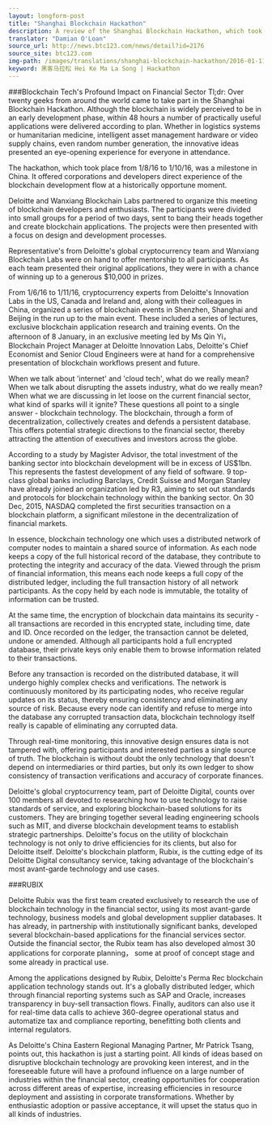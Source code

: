 ```yaml
---
layout: longform-post
title: "Shanghai Blockchain Hackathon"
description: A review of the Shanghai Blockchain Hackathon, which took place from 1/8 - 1/10, 2016.
translator: "Damian O'Loan"
source_url: http://news.btc123.com/news/detail?id=2176
source_site: btc123.com
img-path: /images/translations/shanghai-blockchain-hackathon/2016-01-11-shanghai-blockchain-hackathon.jpg
keyword: 黑客马拉松 Hei Ke Ma La Song | Hackathon
---
```

###Blockchain Tech's Profound Impact on Financial Sector
Tl;dr: Over twenty geeks from around the world came to take part in the Shanghai Blockchain Hackathon. Although the blockchain is widely perceived to be in an early development phase, within 48 hours a number of practically useful applications were delivered according to plan. Whether in logistics systems or humanitarian medicine, intelligent asset management hardware or video supply chains, even random number generation, the innovative ideas presented an eye-opening experience for everyone in attendance.

The hackathon, which took place from 1/8/16 to 1/10/16, was a milestone in China. It offered corporations and developers direct experience of the blockchain development flow at a historically opportune moment.

Deloitte and Wanxiang Blockchain Labs partnered to organize this meeting of blockchain developers and enthusiasts. The participants were divided into small groups for a period of two days, sent to bang their heads together and create blockchain applications. The projects were then presented with a focus on design and development processes.

Representative's from Deloitte's global cryptocurrency team and Wanxiang Blockchain Labs were on hand to offer mentorship to all participants. As each team presented their original applications, they were in with a chance of winning up to a generous $10,000 in prizes.

From 1/6/16 to 1/11/16, cryptocurrency experts from Deloitte's Innovation Labs in the US, Canada and Ireland and, along with their colleagues in China, organized a series of blockchain events in Shenzhen, Shanghai and Beijing in the run up to the main event. These included a series of lectures, exclusive blockchain application research and training events. On the afternoon of 8 January, in an exclusive meeting led by Ms Qin Yi，Blockchain Project Manager at Deloitte Innovation Labs, Deloitte's Chief Economist and Senior Cloud Engineers were at hand for a comprehensive presentation of blockchain workflows present and future.

When we talk about 'internet' and 'cloud tech', what do we really mean? When we talk about disrupting the assets industry, what do we really mean? When what we are discussing in let loose on the current financial sector, what kind of sparks will it ignite? These questions all point to a single answer - blockchain technology. The blockchain, through a form of decentralization, collectively creates and defends a persistent database. This offers potential strategic directions to the financial sector, thereby attracting the attention of executives and investors across the globe.

According to a study by Magister Advisor, the total investment of the banking sector into blockchain development will be in excess of US$1bn. This represents the fastest development of any field of software. 9 top-class global banks including Barclays, Credit Suisse and Morgan Stanley have already joined an organization led by R3, aiming to set out standards and protocols for blockchain technology within the banking sector. On 30 Dec, 2015, NASDAQ completed the first securities transaction on a blockchain platform, a significant milestone in the decentralization of financial markets.

In essence, blockchain technology one which uses a distributed network of computer nodes to maintain a shared source of information. As each node keeps a copy of the full historical record of the database,  they contribute to protecting the integrity and accuracy of the data. Viewed through the prism of financial information, this means each node keeps a full copy of the distributed ledger, including the full transaction history of all network participants. As the copy held by each node is immutable, the totality of information can be trusted.

At the same time, the encryption of blockchain data maintains its security - all transactions are recorded in this encrypted state, including time, date and ID. Once recorded on the ledger, the transaction cannot be deleted, undone or amended. Although all participants hold a full encrypted database, their private keys only enable them to browse information related to their transactions.

Before any transaction is recorded on the distributed database, it will undergo highly complex checks and verifications. The network is continuously monitored by its participating nodes, who receive regular updates on its status, thereby ensuring consistency and eliminating any source of risk. Because every node can identify and refuse to merge into the database any corrupted transaction data, blockchain technology itself really is capable of eliminating any corrupted data.

Through real-time monitoring, this innovative design ensures data is not tampered with, offering participants and interested parties a single source of truth. The blockchain is without doubt the only technology that doesn't depend on intermediaries or third parties, but only its own ledger to show consistency of transaction verifications and accuracy of corporate finances.

Deloitte's global cryptocurrency team, part of Deloitte Digital, counts over 100 members all devoted to researching how to use technology to raise standards of service, and exploring blockchain-based solutions for its customers. They are bringing together several leading engineering schools such as MIT, and diverse blockchain development teams to establish strategic partnerships. Deloitte's focus on the utility of blockchain technology is not only to drive efficiencies for its clients, but also for Deloitte itself. Deloitte's blockchain platform, Rubix, is the cutting edge of its Deloitte Digital consultancy service, taking advantage of the blockchain's most avant-garde technology and use cases.

###RUBIX

Deloitte Rubix was the first team created exclusively to research the use of blockchain technology in the financial sector, using its most avant-garde technology, business models and global development supplier databases. It has already, in partnership with institutionally significant banks, developed several blockchain-based applications for the financial services sector. Outside the financial sector, the Rubix team has also developed almost 30 applications for corporate planning， some at proof of concept stage and some already in practical use.

Among the applications designed by Rubix, Deloitte's Perma Rec blockchain application technology stands out. It's a globally distributed ledger, which through financial reporting systems such as SAP and Oracle, increases transparency in buy-sell transaction flows. Finally, auditors can also use it for real-time data calls to achieve 360-degree operational status and automatize tax and compliance reporting, benefitting both clients and internal regulators.

As Deloitte's China Eastern Regional Managing Partner, Mr Patrick Tsang, points out, this hackathon is just a starting point. All kinds of ideas based on disruptive blockchain technology are provoking keen interest, and in the foreseeable future will have a profound influence on a large number of industries within the financial sector, creating opportunities for cooperation across different areas of expertise, increasing efficiencies in resource deployment and assisting in corporate transformations. Whether by enthusiastic adoption or passive acceptance, it will upset the status quo in all kinds of industries.
